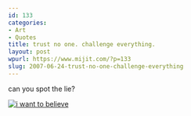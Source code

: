 ```yaml
---
id: 133
categories:
- Art
- Quotes
title: trust no one. challenge everything.
layout: post
wpurl: https://www.mijit.com/?p=133
slug: 2007-06-24-trust-no-one-challenge-everything
---
```

can you spot the lie?

<a href='/images/2007/06/i-want-to-believe-small.jpg' title='i want to believe'><img src='{{ "/" | relative_url }}images/2007/06/i-want-to-believe-small.jpg' alt='i want to believe' /></a>
